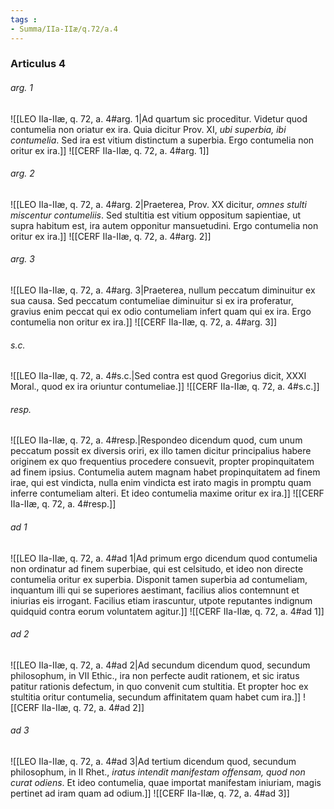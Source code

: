```yaml
---
tags : 
- Summa/IIa-IIæ/q.72/a.4
---
```


### Articulus 4

###### arg. 1
![[LEO IIa-IIæ, q. 72, a. 4#arg. 1|Ad quartum sic proceditur. Videtur quod contumelia non oriatur ex ira. Quia dicitur Prov. XI, *ubi superbia, ibi contumelia*. Sed ira est vitium distinctum a superbia. Ergo contumelia non oritur ex ira.]]
![[CERF IIa-IIæ, q. 72, a. 4#arg. 1]]

###### arg. 2
![[LEO IIa-IIæ, q. 72, a. 4#arg. 2|Praeterea, Prov. XX dicitur, *omnes stulti miscentur contumeliis*. Sed stultitia est vitium oppositum sapientiae, ut supra habitum est, ira autem opponitur mansuetudini. Ergo contumelia non oritur ex ira.]]
![[CERF IIa-IIæ, q. 72, a. 4#arg. 2]]

###### arg. 3
![[LEO IIa-IIæ, q. 72, a. 4#arg. 3|Praeterea, nullum peccatum diminuitur ex sua causa. Sed peccatum contumeliae diminuitur si ex ira proferatur, gravius enim peccat qui ex odio contumeliam infert quam qui ex ira. Ergo contumelia non oritur ex ira.]]
![[CERF IIa-IIæ, q. 72, a. 4#arg. 3]]

###### s.c.
![[LEO IIa-IIæ, q. 72, a. 4#s.c.|Sed contra est quod Gregorius dicit, XXXI Moral., quod ex ira oriuntur contumeliae.]]
![[CERF IIa-IIæ, q. 72, a. 4#s.c.]]

###### resp.
![[LEO IIa-IIæ, q. 72, a. 4#resp.|Respondeo dicendum quod, cum unum peccatum possit ex diversis oriri, ex illo tamen dicitur principalius habere originem ex quo frequentius procedere consuevit, propter propinquitatem ad finem ipsius. Contumelia autem magnam habet propinquitatem ad finem irae, qui est vindicta, nulla enim vindicta est irato magis in promptu quam inferre contumeliam alteri. Et ideo contumelia maxime oritur ex ira.]]
![[CERF IIa-IIæ, q. 72, a. 4#resp.]]

###### ad 1
![[LEO IIa-IIæ, q. 72, a. 4#ad 1|Ad primum ergo dicendum quod contumelia non ordinatur ad finem superbiae, qui est celsitudo, et ideo non directe contumelia oritur ex superbia. Disponit tamen superbia ad contumeliam, inquantum illi qui se superiores aestimant, facilius alios contemnunt et iniurias eis irrogant. Facilius etiam irascuntur, utpote reputantes indignum quidquid contra eorum voluntatem agitur.]]
![[CERF IIa-IIæ, q. 72, a. 4#ad 1]]

###### ad 2
![[LEO IIa-IIæ, q. 72, a. 4#ad 2|Ad secundum dicendum quod, secundum philosophum, in VII Ethic., ira non perfecte audit rationem, et sic iratus patitur rationis defectum, in quo convenit cum stultitia. Et propter hoc ex stultitia oritur contumelia, secundum affinitatem quam habet cum ira.]]
![[CERF IIa-IIæ, q. 72, a. 4#ad 2]]

###### ad 3
![[LEO IIa-IIæ, q. 72, a. 4#ad 3|Ad tertium dicendum quod, secundum philosophum, in II Rhet., *iratus intendit manifestam offensam, quod non curat odiens*. Et ideo contumelia, quae importat manifestam iniuriam, magis pertinet ad iram quam ad odium.]]
![[CERF IIa-IIæ, q. 72, a. 4#ad 3]]

